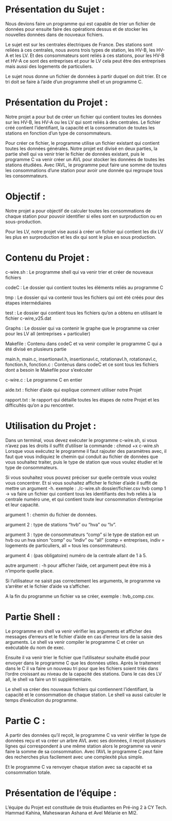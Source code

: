 

# Présentation du Sujet : 

Nous devions faire un programme qui est capable de trier un fichier de données pour ensuite faire des opérations dessus et de stocker les nouvelles données dans de nouveaux fichiers.

Le sujet est sur les centrales électriques de France. Des stations sont reliées à ces centrales, nous avons trois types de station, les HV-B, les HV-A et les LV. Et des consommateurs sont reliés à ces stations, pour les HV-B et HV-A ce sont des entreprises et pour le LV cela peut être des entreprises mais aussi des logements de particuliers. 

Le sujet nous donne un fichier de données à partir duquel on doit trier. Et ce tri doit se faire à l’aide d’un programme shell et un programme C.

# Présentation du Projet : 
	
Notre projet a pour but de créer un fichier qui contient toutes les données sur les HV-B, les HV-A ou les LV qui sont reliés à des centrales. Le fichier créé contient l’identifiant, la capacité et la consommation de toutes les stations en fonction d’un type de consommateurs. 

Pour créer ce fichier, le programme utilise un fichier existant qui contient toutes les données générales. Notre projet est divisé en deux parties, la partie shell qui va venir trier le fichier de données existant, puis le programme C va venir créer un AVL pour stocker les données de toutes les stations étudiées. Avec l’AVL, le programme peut faire une somme de toutes les consommations d’une station pour avoir une donnée qui regroupe tous les consommateurs.

# Objectif : 

Notre projet a pour objectif de calculer toutes les consommations de chaque station pour pouvoir identifier si elles sont en surproduction ou en sous-production. 

Pour les LV, notre projet vise aussi à créer un fichier qui contient les dix LV les plus en surproduction et les dix qui sont le plus en sous production.

# Contenu du Projet : 

c-wire.sh :  Le programme shell qui va venir trier et créer de nouveaux fichiers

codeC : Le dossier qui contient toutes les éléments reliés au programme C

tmp : Le dossier qui va contenir tous les fichiers qui ont été créés pour des étapes intermédiaires

test : Le dossier qui contient tous les fichiers qu’on a obtenu en utilisant le fichier c-wire_v25.dat

Graphs : Le dossier qui va contenir le graphe que le programme va créer pour les LV all (entreprises + particulier)

Makefile : Contenu dans codeC et va venir compiler le programme C qui a été divisé en plusieurs partie

main.h, main.c, insertionavl.h, insertionavl.c, rotationavl.h, rotationavl.c, fonction.h, fonction.c : Contenus dans codeC et ce sont tous les fichiers dont a besoin le Makefile pour s’exécuter

c-wire.c : Le programme C en entier

aide.txt : fichier d’aide qui explique comment utiliser notre Projet

rapport.txt : le rapport qui détaille toutes les étapes de notre Projet et les difficultés qu’on a pu rencontrer.

# Utilisation du Projet : 

Dans un terminal, vous devez exécuter le programme c-wire.sh, si vous n’avez pas les droits il suffit d’utiliser la commande : chmod +x c-wire.sh
Lorsque vous exécutez le programme il faut rajouter des paramètres avec, il faut que vous indiquiez le chemin qui conduit au fichier de données que vous souhaitez traiter, puis le type de station que vous voulez étudier et le type de consommateurs. 

Si vous souhaitez vous pouvez préciser sur quelle centrale vous voulez vous concentrer. Et si vous souhaitez afficher le fichier d’aide il suffit de mettre un argument -h.
exemple : ./c-wire.sh dossier/fichier.csv hvb comp 1 -> va faire un fichier qui contient tous les identifiants des hvb reliés à la centrale numéro une, et qui contient toute leur consommation d’entreprise et leur capacité. 

argument 1 : chemin du fichier de données.

argument 2 : type de stations “hvb” ou “hva” ou “lv”.

argument 3 : type de consommateurs “comp” si le type de station est un hvb ou un hva sinon “comp” ou “indiv” ou “all” (comp = entreprises, indiv = logements de particuliers, all = tous les consommateurs).

argument 4 : (pas obligatoire) numéro de la centrale allant de 1 à 5.

autre argument : -h pour afficher l’aide, cet argument peut être mis à n’importe quelle place.

Si l’utilisateur ne saisit pas correctement les arguments, le programme va s’arrêter et le fichier d’aide va s’afficher.

A la fin du programme un fichier va se créer, exemple : hvb_comp.csv.

# Partie Shell : 

Le programme en shell va venir vérifier les arguments et afficher des messages d’erreurs et le fichier d’aide en cas d’erreur lors de la saisie des arguments. Le shell va venir compiler le programme C et créer un exécutable du nom de exec.

Ensuite il va venir trier le fichier que l’utilisateur souhaite étudié pour envoyer dans le programme C que les données utiles. Après le traitement dans le C il va faire un nouveau tri pour que les fichiers soient triés dans l’ordre croissant au niveau de la capacité des stations. Dans le cas des LV all, le shell va faire un tri supplémentaire. 

Le shell va créer des nouveaux fichiers qui contiennent l’identifiant, la capacité et le consommation de chaque station. Le shell va aussi calculer le temps d’exécution du programme. 

# Partie C : 

A partir des données qu’il reçoit, le programme C va venir vérifier le type de données reçu et va créer un arbre AVL avec ses données, il reçoit plusieurs lignes qui correspondent à une même station alors le programme va venir faire la somme de sa consommation. Avec l’AVL le programme C peut faire des recherches plus facilement avec une complexité plus simple.

Et le programme C va renvoyer chaque station avec sa capacité et sa consommation totale.

# Présentation de l’équipe : 
	
L’équipe du Projet est constituée de trois étudiantes en Pré-ing 2 à CY Tech. Hammad Kahina, Maheswaran Ashana et Avel Mélanie en MI2.
